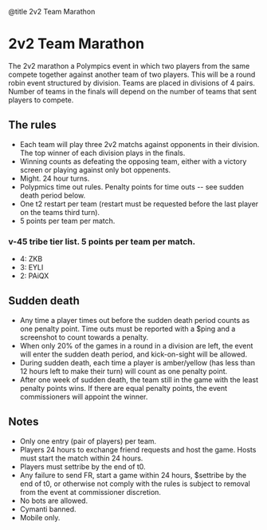 @title 2v2 Team Marathon

# 2v2 Team Marathon

The 2v2 marathon a Polympics event in which two players from the same compete together against another team of two players. This will be a round robin event structured by division. Teams are placed in divisions of 4 pairs. Number of teams in the finals will depend on the number of teams that sent players to compete.

## The rules

- Each team will play three 2v2 matchs against opponents in their division. The top winner of each division plays in the finals.
- Winning counts as defeating the opposing team, either with a victory screen or playing against only bot oppenents. 
- Might. 24 hour turns.
- Polypmics time out rules. Penalty points for time outs -- see sudden death period below.
- One t2 restart per team (restart must be requested before the last player on the teams third turn).
- 5 points per team per match.

### v-45 tribe tier list. 5 points per team per match.
- 4: ZKB 
- 3: EYLI 
- 2: PAiQX 

## Sudden death

- Any time a player times out before the sudden death period counts as one penalty point. Time outs must be reported with a $ping and a screenshot to count towards a penalty.
- When only 20% of the games in a round in a division are left, the event will enter the sudden death period, and kick-on-sight will be allowed. 
- During sudden death, each time a player is amber/yellow (has less than 12 hours left to make their turn) will count as one penalty point. 
- After one week of sudden death, the team still in the game with the least penalty points wins. If there are equal penalty points, the event commissioners will appoint the winner.

## Notes

- Only one entry (pair of players) per team.
- Players 24 hours to exchange friend requests and host the game. Hosts must start the match within 24 hours. 
- Players must settribe by the end of t0.
- Any failure to send FR, start a game within 24 hours, $settribe by the end of t0, or otherwise not comply with the rules is subject to removal from the event at commissioner discretion.
- No bots are allowed.
- Cymanti banned.
- Mobile only.
